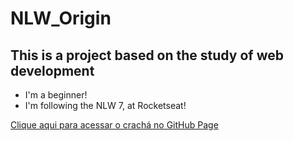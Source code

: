 # NLW_Origin

## This is a project based on the study of web development

- I'm a beginner!
- I'm following the NLW 7, at Rocketseat!

 
[Clique aqui para acessar o crachá no GitHub Page](https://souzagabriel26.github.io/cracha-nlw/)